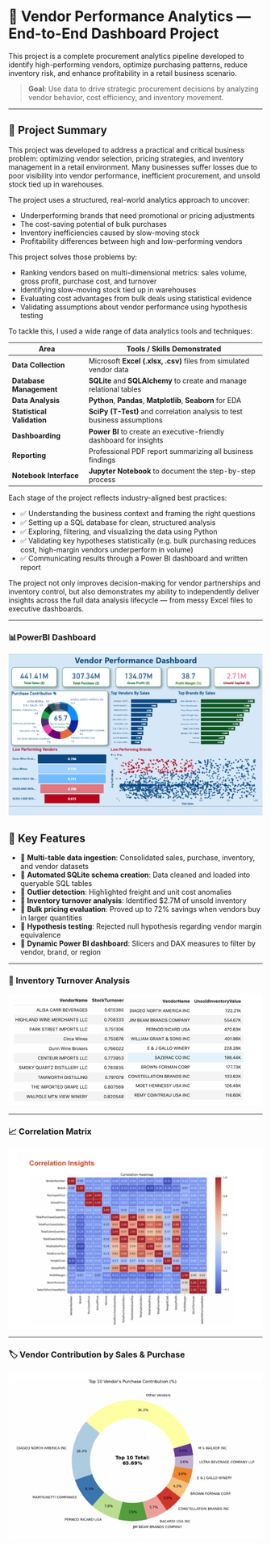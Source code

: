 # 🏪 Vendor Performance Analytics — End-to-End Dashboard Project

This project is a complete procurement analytics pipeline developed to identify high-performing vendors, optimize purchasing patterns, reduce inventory risk, and enhance profitability in a retail business scenario.

> **Goal**: Use data to drive strategic procurement decisions by analyzing vendor behavior, cost efficiency, and inventory movement.

---

## 📘 Project Summary

This project was developed to address a practical and critical business problem: optimizing vendor selection, pricing strategies, and inventory management in a retail environment. Many businesses suffer losses due to poor visibility into vendor performance, inefficient procurement, and unsold stock tied up in warehouses.

The project uses a structured, real-world analytics approach to uncover:
- Underperforming brands that need promotional or pricing adjustments
- The cost-saving potential of bulk purchases
- Inventory inefficiencies caused by slow-moving stock
- Profitability differences between high and low-performing vendors
  
This project solves those problems by:
- Ranking vendors based on multi-dimensional metrics: sales volume, gross profit, purchase cost, and turnover
- Identifying slow-moving stock tied up in warehouses
- Evaluating cost advantages from bulk deals using statistical evidence
- Validating assumptions about vendor performance using hypothesis testing

To tackle this, I used a wide range of data analytics tools and techniques:

| Area                        | Tools / Skills Demonstrated |
|-----------------------------|-----------------------------|
| **Data Collection**         | Microsoft **Excel (.xlsx, .csv)** files from simulated vendor data |
| **Database Management**     | **SQLite** and **SQLAlchemy** to create and manage relational tables |
| **Data Analysis**           | **Python**, **Pandas**, **Matplotlib**, **Seaborn** for EDA |
| **Statistical Validation**  | **SciPy (T-Test)** and correlation analysis to test business assumptions |
| **Dashboarding**            | **Power BI** to create an executive-friendly dashboard for insights |
| **Reporting**               | Professional PDF report summarizing all business findings |
| **Notebook Interface**      | **Jupyter Notebook** to document the step-by-step process |

Each stage of the project reflects industry-aligned best practices:
- ✅ Understanding the business context and framing the right questions
- ✅ Setting up a SQL database for clean, structured analysis
- ✅ Exploring, filtering, and visualizing the data using Python
- ✅ Validating key hypotheses statistically (e.g. bulk purchasing reduces cost, high-margin vendors underperform in volume)
- ✅ Communicating results through a Power BI dashboard and written report

The project not only improves decision-making for vendor partnerships and inventory control, but also demonstrates my ability to independently deliver insights across the full data analysis lifecycle — from messy Excel files to executive dashboards.

---

### 📊PowerBI Dashboard 

![dashboard ss](Screenshot%202025-07-17%20001215.png)

## 🧩 Key Features

- 📌 **Multi-table data ingestion**: Consolidated sales, purchase, inventory, and vendor datasets
- 📌 **Automated SQLite schema creation**: Data cleaned and loaded into queryable SQL tables
- 📌 **Outlier detection**: Highlighted freight and unit cost anomalies
- 📌 **Inventory turnover analysis**: Identified $2.7M of unsold inventory
- 📌 **Bulk pricing evaluation**: Proved up to 72% savings when vendors buy in larger quantities
- 📌 **Hypothesis testing**: Rejected null hypothesis regarding vendor margin equivalence
- 📌 **Dynamic Power BI dashboard**: Slicers and DAX measures to filter by vendor, brand, or region

---
### 🧾 Inventory Turnover Analysis

![Identifying Vendors with Low Inventory Turnover](Identifying%20Vendors%20with%20Low%20Inventory%20Turnover.png)

---
### 📈 Correlation Matrix

![Correlation Matrix](correlation-matrix.png)

---
### 🏷️ Vendor Contribution by Sales & Purchase

![Vendor Contribution](vendor-contributers.png)



